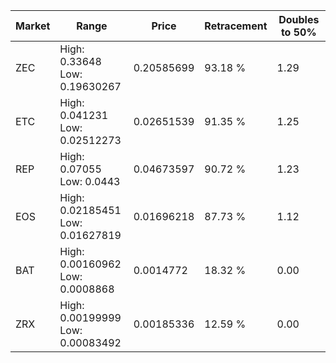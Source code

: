 | Market | Range | Price| Retracement | Doubles to 50% |
| --- | --- | --- | --- | --- |
| ZEC | High: 0.33648<br />Low: 0.19630267 | 0.20585699 | 93.18 % | 1.29 |
| ETC | High: 0.041231<br />Low: 0.02512273 | 0.02651539 | 91.35 % | 1.25 |
| REP | High: 0.07055<br />Low: 0.0443 | 0.04673597 | 90.72 % | 1.23 |
| EOS | High: 0.02185451<br />Low: 0.01627819 | 0.01696218 | 87.73 % | 1.12 |
| BAT | High: 0.00160962<br />Low: 0.0008868 | 0.0014772 | 18.32 % | 0.00 |
| ZRX | High: 0.00199999<br />Low: 0.00083492 | 0.00185336 | 12.59 % | 0.00 |
